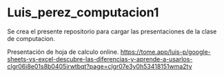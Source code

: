 # Luis_perez_computacion1
Se crea el presente repositorio para cargar las presentaciones de la clase de computacion.


Presentación de hoja de calculo online.
https://tome.app/luis-p/google-sheets-vs-excel-descubre-las-diferencias-y-aprende-a-usarlos-clgr06i8e01s8b0405irwtbqt?page=clgr07e3y0h53418151wma2ty
